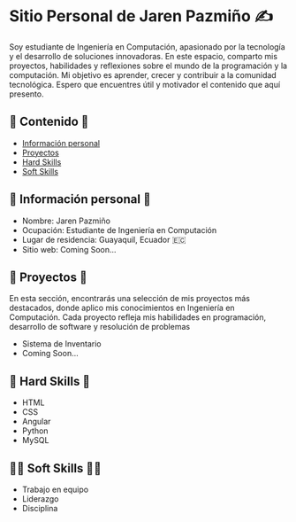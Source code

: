 # Sitio Personal de Jaren Pazmiño ✍️
Soy estudiante de Ingeniería en Computación, apasionado por la tecnología y el desarrollo de soluciones innovadoras. En este espacio, comparto mis proyectos, habilidades y reflexiones sobre el mundo de la programación y la computación. Mi objetivo es aprender, crecer y contribuir a la comunidad tecnológica. Espero que encuentres útil y motivador el contenido que aquí presento.
## 🔰 Contenido 🔰
* [Información personal](#información-personal)
* [Proyectos](#proyectos)
* [Hard Skills](#hard-skills)
* [Soft Skills](#soft-skills)
## 🤳 Información personal 🤳
* Nombre: Jaren Pazmiño
* Ocupación: Estudiante de Ingeniería en Computación
* Lugar de residencia: Guayaquil, Ecuador 🇪🇨
* Sitio web: Coming Soon...
## 🌟 Proyectos 🌟
En esta sección, encontrarás una selección de mis proyectos más destacados, donde aplico mis conocimientos en Ingeniería en Computación. Cada proyecto refleja mis habilidades en programación, desarrollo de software y resolución de problemas
* Sistema de Inventario
* Coming Soon...
## 💪 Hard Skills 💪
* HTML 
* CSS
* Angular
* Python
* MySQL
## 🙋‍♂️ Soft Skills 🙋‍♂️
* Trabajo en equipo
* Liderazgo
* Disciplina

